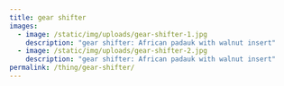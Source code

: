 ```yaml
---
title: gear shifter
images:
  - image: /static/img/uploads/gear-shifter-1.jpg
    description: "gear shifter: African padauk with walnut insert"
  - image: /static/img/uploads/gear-shifter-2.jpg
    description: "gear shifter: African padauk with walnut insert"
permalink: /thing/gear-shifter/
---
```

